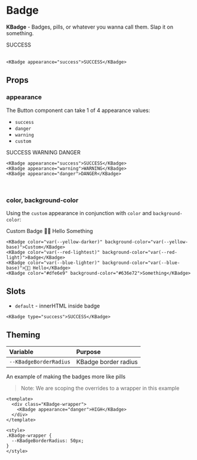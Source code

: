 # Badge

**KBadge** - Badges, pills, or whatever you wanna call them. Slap it on
something.

<KBadge appearance="success">SUCCESS</KBadge> <br><br>

```vue
<KBadge appearance="success">SUCCESS</KBadge>
```

## Props

### appearance

The Button component can take 1 of 4 appearance values:

- `success`
- `danger`
- `warning`
- `custom`

<KBadge appearance="success">SUCCESS</KBadge>
<KBadge appearance="warning">WARNING</KBadge>
<KBadge appearance="danger">DANGER</KBadge>

```vue
<KBadge appearance="success">SUCCESS</KBadge>
<KBadge appearance="warning">WARNING</KBadge>
<KBadge appearance="danger">DANGER</KBadge>
```
<br>

### color, background-color

Using the `custom` appearance in conjunction with `color` and `background-color`:

<KBadge color="var(--yellow-darker)" background-color="var(--yellow-base)">Custom</KBadge>
<KBadge color="var(--red-lightest)" background-color="var(--red-light)">Badge</KBadge>
<KBadge color="var(--blue-lighter)" background-color="var(--blue-base)">👋🏻 Hello</KBadge>
<KBadge color="#dfe6e9" background-color="#636e72">Something</KBadge>

```vue
<KBadge color="var(--yellow-darker)" background-color="var(--yellow-base)">Custom</KBadge>
<KBadge color="var(--red-lightest)" background-color="var(--red-light)">Badge</KBadge>
<KBadge color="var(--blue-lighter)" background-color="var(--blue-base)">👋🏻 Hello</KBadge>
<KBadge color="#dfe6e9" background-color="#636e72">Something</KBadge>
```

## Slots

- `default` - innerHTML inside badge

```vue
<KBadge type="success">SUCCESS</KBadge>
```

## Theming

| Variable               | Purpose              |
| :--------------------- | :------------------- |
| `--KBadgeBorderRadius` | KBadge border radius |

An example of making the badges more like pills

> Note: We are scoping the overrides to a wrapper in this example

<template>
  <div class="KBadge-wrapper">
    <KBadge appearance="danger">HIGH</KBadge>
  </div>
</template>

```vue
<template>
  <div class="KBadge-wrapper">
    <KBadge appearance="danger">HIGH</KBadge>
  </div>
</template>

<style>
.KBadge-wrapper {
  --KBadgeBorderRadius: 50px;
}
</style>
```

<style lang="scss">
.KBadge-wrapper {
  --KBadgeBorderRadius: 50px;
}
</style>
